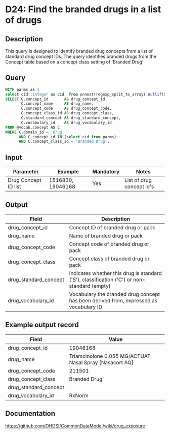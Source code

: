 <!---
Group:drug
Name:D24 Find the branded drugs in a list of drugs
Author:Patrick Ryan
CDM Version: 5.3
-->

# D24: Find the branded drugs in a list of drugs

## Description
This query is designed to identify branded drug concepts from a list of standard drug concept IDs. The query identifies branded drugs from the Concept table based on a concept class setting of 'Branded Drug'

## Query
```sql
WITH parms as (
select cid::integer as cid  from unnest(regexp_split_to_array( nullif($1::text, '')::text, '\s*,\s*')) as cid)
SELECT C.concept_id       AS drug_concept_id,
       C.concept_name     AS drug_name,
       C.concept_code     AS drug_concept_code,
       C.concept_class_id AS drug_concept_class,
       C.standard_concept AS drug_standard_concept,
       C.vocabulary_id    AS drug_vocabulary_id
FROM @vocab.concept AS C
WHERE C.domain_id = 'Drug'
      AND C.concept_id IN (select cid from parms)
      AND C.concept_class_id = 'Branded Drug';
```

## Input

|  Parameter |  Example |  Mandatory |  Notes |
| --- | --- | --- | --- |
|  Drug Concept ID list |  1516830, 19046168 |  Yes | List of drug concept id's |

## Output

|  Field |  Description |
| --- | --- |
|  drug_concept_id |  Concept ID of branded drug or pack |
|  drug_name |  Name of branded drug or pack |
|  drug_concept_code |  Concept code of branded drug or pack |
|  drug_concept_class |  Concept class of branded drug or pack |
|  drug_standard_concept |  Indicates whether this drug is standard ('S'), classification ('C') or non-standard (empty) |
|  drug_vocabulary_id |  Vocabulary the branded drug concept has been derived from, expressed as vocabulary ID |

## Example output record

| Field |  Value |
| --- | --- |
|  drug_concept_id |  19046168 |
|  drug_name |  Triamcinolone 0.055 MG/ACTUAT Nasal Spray [Nasacort AQ] |
|  drug_concept_code |  211501 |
|  drug_concept_class |  Branded Drug |
|  drug_standard_concept |   |
|  drug_vocabulary_id |  RxNorm |

## Documentation
https://github.com/OHDSI/CommonDataModel/wiki/drug_exposure
